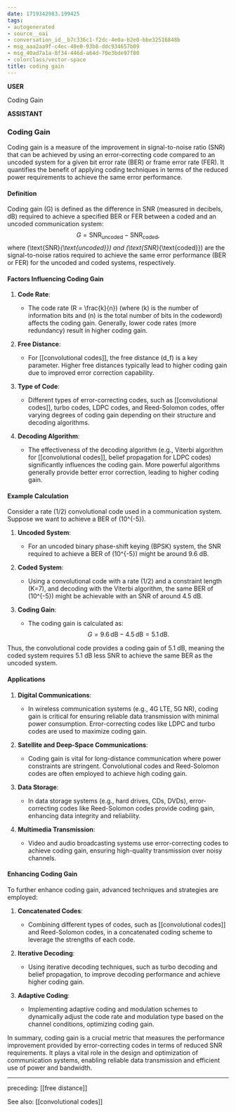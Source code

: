 ```yaml
---
date: 1719342983.199425
tags:
- autogenerated
- source__oai
- conversation_id__b7c336c1-f2dc-4e0a-b2e0-bbe32516848b
- msg_aaa2aa9f-c4ec-40e0-93b8-ddc934657b09
- msg_40ad7a1a-8f34-446d-a64d-70e3bde97f80
- colorclass/vector-space
title: coding gain
---
```


**USER**

Coding Gain


**ASSISTANT**

### Coding Gain

Coding gain is a measure of the improvement in signal-to-noise ratio (SNR) that can be achieved by using an error-correcting code compared to an uncoded system for a given bit error rate (BER) or frame error rate (FER). It quantifies the benefit of applying coding techniques in terms of the reduced power requirements to achieve the same error performance.

#### Definition

Coding gain \(G\) is defined as the difference in SNR (measured in decibels, dB) required to achieve a specified BER or FER between a coded and an uncoded communication system:
$$ G = \text{SNR}_{\text{uncoded}} - \text{SNR}_{\text{coded}}, $$
where \(\text{SNR}_{\text{uncoded}}\) and \(\text{SNR}_{\text{coded}}\) are the signal-to-noise ratios required to achieve the same error performance (BER or FER) for the uncoded and coded systems, respectively.

#### Factors Influencing Coding Gain

1. **Code Rate**:
   - The code rate \(R = \frac{k}{n}\) (where \(k\) is the number of information bits and \(n\) is the total number of bits in the codeword) affects the coding gain. Generally, lower code rates (more redundancy) result in higher coding gain.

2. **Free Distance**:
   - For [[convolutional codes]], the free distance \(d_f\) is a key parameter. Higher free distances typically lead to higher coding gain due to improved error correction capability.

3. **Type of Code**:
   - Different types of error-correcting codes, such as [[convolutional codes]], turbo codes, LDPC codes, and Reed-Solomon codes, offer varying degrees of coding gain depending on their structure and decoding algorithms.

4. **Decoding Algorithm**:
   - The effectiveness of the decoding algorithm (e.g., Viterbi algorithm for [[convolutional codes]], belief propagation for LDPC codes) significantly influences the coding gain. More powerful algorithms generally provide better error correction, leading to higher coding gain.

#### Example Calculation

Consider a rate \(1/2\) convolutional code used in a communication system. Suppose we want to achieve a BER of \(10^{-5}\).

1. **Uncoded System**:
   - For an uncoded binary phase-shift keying (BPSK) system, the SNR required to achieve a BER of \(10^{-5}\) might be around 9.6 dB.

2. **Coded System**:
   - Using a convolutional code with a rate \(1/2\) and a constraint length \(K=7\), and decoding with the Viterbi algorithm, the same BER of \(10^{-5}\) might be achievable with an SNR of around 4.5 dB.

3. **Coding Gain**:
   - The coding gain is calculated as:
     $$ G = 9.6 \, \text{dB} - 4.5 \, \text{dB} = 5.1 \, \text{dB}. $$

Thus, the convolutional code provides a coding gain of 5.1 dB, meaning the coded system requires 5.1 dB less SNR to achieve the same BER as the uncoded system.

#### Applications

1. **Digital Communications**:
   - In wireless communication systems (e.g., 4G LTE, 5G NR), coding gain is critical for ensuring reliable data transmission with minimal power consumption. Error-correcting codes like LDPC and turbo codes are used to maximize coding gain.

2. **Satellite and Deep-Space Communications**:
   - Coding gain is vital for long-distance communication where power constraints are stringent. Convolutional codes and Reed-Solomon codes are often employed to achieve high coding gain.

3. **Data Storage**:
   - In data storage systems (e.g., hard drives, CDs, DVDs), error-correcting codes like Reed-Solomon codes provide coding gain, enhancing data integrity and reliability.

4. **Multimedia Transmission**:
   - Video and audio broadcasting systems use error-correcting codes to achieve coding gain, ensuring high-quality transmission over noisy channels.

#### Enhancing Coding Gain

To further enhance coding gain, advanced techniques and strategies are employed:

1. **Concatenated Codes**:
   - Combining different types of codes, such as [[convolutional codes]] and Reed-Solomon codes, in a concatenated coding scheme to leverage the strengths of each code.

2. **Iterative Decoding**:
   - Using iterative decoding techniques, such as turbo decoding and belief propagation, to improve decoding performance and achieve higher coding gain.

3. **Adaptive Coding**:
   - Implementing adaptive coding and modulation schemes to dynamically adjust the code rate and modulation type based on the channel conditions, optimizing coding gain.

In summary, coding gain is a crucial metric that measures the performance improvement provided by error-correcting codes in terms of reduced SNR requirements. It plays a vital role in the design and optimization of communication systems, enabling reliable data transmission and efficient use of power and bandwidth.


---

preceding: [[free distance]]

See also: [[convolutional codes]]